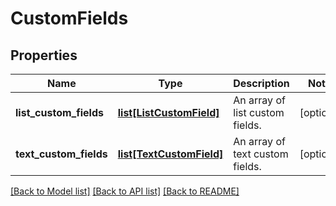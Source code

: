 # CustomFields

## Properties
Name | Type | Description | Notes
------------ | ------------- | ------------- | -------------
**list_custom_fields** | [**list[ListCustomField]**](ListCustomField.md) | An array of list custom fields. | [optional] 
**text_custom_fields** | [**list[TextCustomField]**](TextCustomField.md) | An array of text custom fields. | [optional] 

[[Back to Model list]](../README.md#documentation-for-models) [[Back to API list]](../README.md#documentation-for-api-endpoints) [[Back to README]](../README.md)


